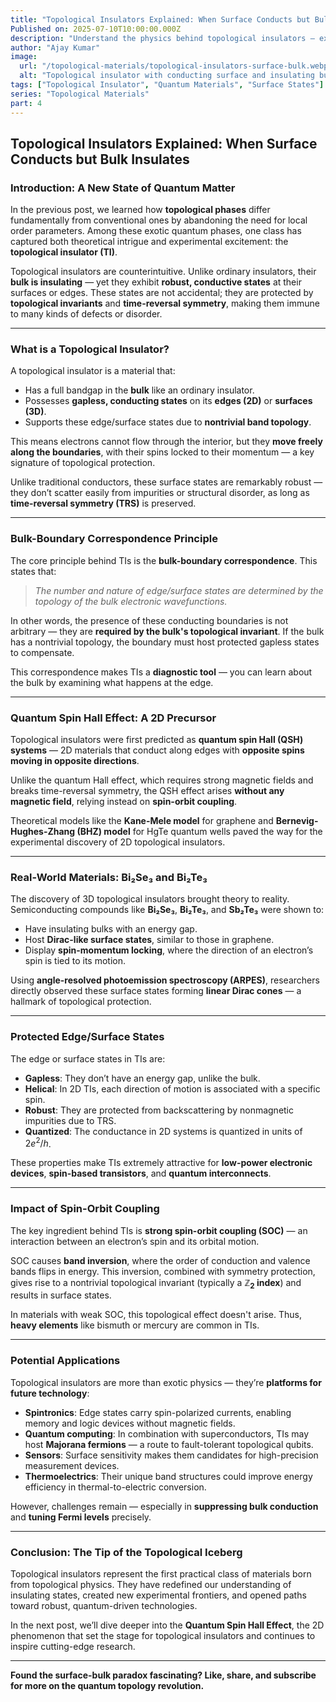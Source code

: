 ```yaml
---
title: "Topological Insulators Explained: When Surface Conducts but Bulk Insulates"
Published on: 2025-07-10T10:00:00.000Z
description: "Understand the physics behind topological insulators — exotic materials that conduct electricity only on their surfaces due to quantum topology."
author: "Ajay Kumar"
image:
  url: "/topological-materials/topological-insulators-surface-bulk.webp"
  alt: "Topological insulator with conducting surface and insulating bulk"
tags: ["Topological Insulator", "Quantum Materials", "Surface States"]
series: "Topological Materials"
part: 4
---
```


## Topological Insulators Explained: When Surface Conducts but Bulk Insulates

### Introduction: A New State of Quantum Matter

In the previous post, we learned how **topological phases** differ fundamentally from conventional ones by abandoning the need for local order parameters. Among these exotic quantum phases, one class has captured both theoretical intrigue and experimental excitement: the **topological insulator (TI)**.

Topological insulators are counterintuitive. Unlike ordinary insulators, their **bulk is insulating** — yet they exhibit **robust, conductive states** at their surfaces or edges. These states are not accidental; they are protected by **topological invariants** and **time-reversal symmetry**, making them immune to many kinds of defects or disorder.

---

### What is a Topological Insulator?

A topological insulator is a material that:

- Has a full bandgap in the **bulk** like an ordinary insulator.
- Possesses **gapless, conducting states** on its **edges (2D)** or **surfaces (3D)**.
- Supports these edge/surface states due to **nontrivial band topology**.

This means electrons cannot flow through the interior, but they **move freely along the boundaries**, with their spins locked to their momentum — a key signature of topological protection.

Unlike traditional conductors, these surface states are remarkably robust — they don’t scatter easily from impurities or structural disorder, as long as **time-reversal symmetry (TRS)** is preserved.

---

### Bulk-Boundary Correspondence Principle

The core principle behind TIs is the **bulk-boundary correspondence**. This states that:

> *The number and nature of edge/surface states are determined by the topology of the bulk electronic wavefunctions.*

In other words, the presence of these conducting boundaries is not arbitrary — they are **required by the bulk's topological invariant**. If the bulk has a nontrivial topology, the boundary must host protected gapless states to compensate.

This correspondence makes TIs a **diagnostic tool** — you can learn about the bulk by examining what happens at the edge.

---

### Quantum Spin Hall Effect: A 2D Precursor

Topological insulators were first predicted as **quantum spin Hall (QSH) systems** — 2D materials that conduct along edges with **opposite spins moving in opposite directions**.

Unlike the quantum Hall effect, which requires strong magnetic fields and breaks time-reversal symmetry, the QSH effect arises **without any magnetic field**, relying instead on **spin-orbit coupling**.

Theoretical models like the **Kane-Mele model** for graphene and **Bernevig-Hughes-Zhang (BHZ) model** for HgTe quantum wells paved the way for the experimental discovery of 2D topological insulators.

---

### Real-World Materials: Bi₂Se₃ and Bi₂Te₃

The discovery of 3D topological insulators brought theory to reality. Semiconducting compounds like **Bi₂Se₃**, **Bi₂Te₃**, and **Sb₂Te₃** were shown to:

- Have insulating bulks with an energy gap.
- Host **Dirac-like surface states**, similar to those in graphene.
- Display **spin-momentum locking**, where the direction of an electron’s spin is tied to its motion.

Using **angle-resolved photoemission spectroscopy (ARPES)**, researchers directly observed these surface states forming **linear Dirac cones** — a hallmark of topological protection.

---

### Protected Edge/Surface States

The edge or surface states in TIs are:

- **Gapless**: They don’t have an energy gap, unlike the bulk.
- **Helical**: In 2D TIs, each direction of motion is associated with a specific spin.
- **Robust**: They are protected from backscattering by nonmagnetic impurities due to TRS.
- **Quantized**: The conductance in 2D systems is quantized in units of $2e^2/h$.

These properties make TIs extremely attractive for **low-power electronic devices**, **spin-based transistors**, and **quantum interconnects**.

---

### Impact of Spin-Orbit Coupling

The key ingredient behind TIs is **strong spin-orbit coupling (SOC)** — an interaction between an electron’s spin and its orbital motion.

SOC causes **band inversion**, where the order of conduction and valence bands flips in energy. This inversion, combined with symmetry protection, gives rise to a nontrivial topological invariant (typically a **$\mathbb{Z}_2$ index**) and results in surface states.

In materials with weak SOC, this topological effect doesn't arise. Thus, **heavy elements** like bismuth or mercury are common in TIs.

---

### Potential Applications

Topological insulators are more than exotic physics — they’re **platforms for future technology**:

- **Spintronics**: Edge states carry spin-polarized currents, enabling memory and logic devices without magnetic fields.
- **Quantum computing**: In combination with superconductors, TIs may host **Majorana fermions** — a route to fault-tolerant topological qubits.
- **Sensors**: Surface sensitivity makes them candidates for high-precision measurement devices.
- **Thermoelectrics**: Their unique band structures could improve energy efficiency in thermal-to-electric conversion.

However, challenges remain — especially in **suppressing bulk conduction** and **tuning Fermi levels** precisely.

---

### Conclusion: The Tip of the Topological Iceberg

Topological insulators represent the first practical class of materials born from topological physics. They have redefined our understanding of insulating states, created new experimental frontiers, and opened paths toward robust, quantum-driven technologies.

In the next post, we’ll dive deeper into the **Quantum Spin Hall Effect**, the 2D phenomenon that set the stage for topological insulators and continues to inspire cutting-edge research.

---

**Found the surface-bulk paradox fascinating? Like, share, and subscribe for more on the quantum topology revolution.**
